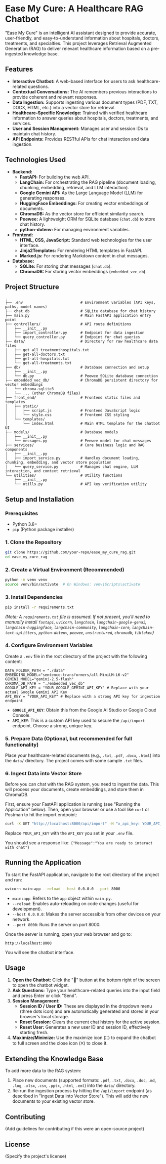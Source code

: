 # Ease My Cure: A Healthcare RAG Chatbot

"Ease My Cure" is an intelligent AI assistant designed to provide accurate, user-friendly, and easy-to-understand information about hospitals, doctors, treatments, and specialties. This project leverages Retrieval Augmented Generation (RAG) to deliver relevant healthcare information based on a pre-ingested knowledge base.

## Features

*   **Interactive Chatbot:** A web-based interface for users to ask healthcare-related questions.
*   **Contextual Conversations:** The AI remembers previous interactions to provide coherent and relevant responses.
*   **Data Ingestion:** Supports ingesting various document types (PDF, TXT, DOCX, HTML, etc.) into a vector store for retrieval.
*   **Healthcare-Specific Knowledge:** Trained with verified healthcare information to answer queries about hospitals, doctors, treatments, and services.
*   **User and Session Management:** Manages user and session IDs to maintain chat history.
*   **API Endpoints:** Provides RESTful APIs for chat interaction and data ingestion.

## Technologies Used

*   **Backend:**
    *   **FastAPI:** For building the web API.
    *   **LangChain:** For orchestrating the RAG pipeline (document loading, chunking, embedding, retrieval, and LLM interaction).
    *   **Google Gemini API:** As the Large Language Model (LLM) for generating responses.
    *   **HuggingFace Embeddings:** For creating vector embeddings of documents.
    *   **ChromaDB:** As the vector store for efficient similarity search.
    *   **Peewee:** A lightweight ORM for SQLite database (`chat.db`) to store chat history.
    *   **python-dotenv:** For managing environment variables.
*   **Frontend:**
    *   **HTML, CSS, JavaScript:** Standard web technologies for the user interface.
    *   **Jinja2Templates:** For rendering HTML templates in FastAPI.
    *   **Marked.js:** For rendering Markdown content in chat messages.
*   **Database:**
    *   **SQLite:** For storing chat messages (`chat.db`).
    *   **ChromaDB:** For storing vector embeddings (`embedded_vec_db`).

## Project Structure

```
.
├── .env                          # Environment variables (API keys, paths, model names)
├── chat.db                       # SQLite database for chat history
├── main.py                       # Main FastAPI application entry point
├── controllers/                  # API route definitions
│   ├── __init__.py
│   ├── import_controller.py      # Endpoint for data ingestion
│   └── query_controller.py       # Endpoint for chat queries
├── data/                         # Directory for raw healthcare data files
│   ├── get_all_treatmenthospitals.txt
│   ├── get-all-doctors.txt
│   ├── get-all-hospitals.txt
│   └── get-all-treatments.txt
├── db/                           # Database connection and setup
│   ├── __init__.py
│   └── db.py                     # Peewee SQLite database connection
├── embedded_vec_db/              # ChromaDB persistent directory for vector embeddings
│   └── chroma.sqlite3
│   └── ... (other ChromaDB files)
├── front_end/                    # Frontend static files and templates
│   ├── static/
│   │   ├── script.js             # Frontend JavaScript logic
│   │   └── style.css             # Frontend CSS styling
│   └── templates/
│       └── index.html            # Main HTML template for the chatbot UI
├── models/                       # Database models
│   ├── __init__.py
│   └── messages.py               # Peewee model for chat messages
├── services/                     # Core business logic and RAG components
│   ├── __init__.py
│   ├── import_service.py         # Handles document loading, chunking, embedding, and vector store population
│   └── query_service.py          # Manages chat engine, LLM interaction, and context retrieval
└── utilities/                    # Utility functions
    ├── __init__.py
    └── utills.py                 # API key verification utility
```

## Setup and Installation

### Prerequisites

*   Python 3.8+
*   `pip` (Python package installer)

### 1. Clone the Repository

```bash
git clone https://github.com/your-repo/ease_my_cure_rag.git
cd ease_my_cure_rag
```

### 2. Create a Virtual Environment (Recommended)

```bash
python -m venv venv
source venv/bin/activate  # On Windows: venv\Scripts\activate
```

### 3. Install Dependencies

```bash
pip install -r requirements.txt
```
*(Note: A `requirements.txt` file is assumed. If not present, you'll need to manually install `fastapi`, `uvicorn`, `langchain`, `langchain-google-genai`, `langchain-huggingface`, `langchain-community`, `langchain-core`, `langchain-text-splitters`, `python-dotenv`, `peewee`, `unstructured`, `chromadb`, `tiktoken`)*

### 4. Configure Environment Variables

Create a `.env` file in the root directory of the project with the following content:

```dotenv
DATA_FOLDER_PATH = "./data"
EMBEDDING_MODEL="sentence-transformers/all-MiniLM-L6-v2"
GEMINI_MODEL="gemini-2.5-flash"
CHROMA_DB_PATH = "./embedded_vec_db"
GOOGLE_API_KEY = "YOUR_GOOGLE_GEMINI_API_KEY" # Replace with your actual Google Gemini API Key
API_KEY = "YOUR_API_KEY" # Replace with a strong API key for ingestion endpoint
```

*   **`GOOGLE_API_KEY`**: Obtain this from the Google AI Studio or Google Cloud Console.
*   **`API_KEY`**: This is a custom API key used to secure the `/api/import` endpoint. Choose a strong, unique key.

### 5. Prepare Data (Optional, but recommended for full functionality)

Place your healthcare-related documents (e.g., `.txt`, `.pdf`, `.docx`, `.html`) into the `data/` directory. The project comes with some sample `.txt` files.

### 6. Ingest Data into Vector Store

Before you can chat with the RAG system, you need to ingest the data. This will process your documents, create embeddings, and store them in ChromaDB.

First, ensure your FastAPI application is running (see "Running the Application" below).
Then, open your browser or use a tool like `curl` or Postman to hit the import endpoint:

```bash
curl -X GET "http://localhost:8000/api/import" -H "x_api_key: YOUR_API_KEY"
```
Replace `YOUR_API_KEY` with the `API_KEY` you set in your `.env` file.

You should see a response like: `{"Message":"You are ready to interact with chat"}`

## Running the Application

To start the FastAPI application, navigate to the root directory of the project and run:

```bash
uvicorn main:app --reload --host 0.0.0.0 --port 8000
```

*   `main:app`: Refers to the `app` object within `main.py`.
*   `--reload`: Enables auto-reloading on code changes (useful for development).
*   `--host 0.0.0.0`: Makes the server accessible from other devices on your network.
*   `--port 8000`: Runs the server on port 8000.

Once the server is running, open your web browser and go to:

```
http://localhost:8000
```

You will see the chatbot interface.

## Usage

1.  **Open the Chatbot:** Click the "💬" button at the bottom right of the screen to open the chatbot widget.
2.  **Ask Questions:** Type your healthcare-related queries into the input field and press Enter or click "Send".
3.  **Session Management:**
    *   **Session ID / User ID:** These are displayed in the dropdown menu (three dots icon) and are automatically generated and stored in your browser's local storage.
    *   **Reset Session:** Clears the current chat history for the active session.
    *   **Reset User:** Generates a new user ID and session ID, effectively starting fresh.
4.  **Maximize/Minimize:** Use the maximize icon (&#x26F6;) to expand the chatbot to full screen and the close icon (&#x2715;) to close it.

## Extending the Knowledge Base

To add more data to the RAG system:

1.  Place new documents (supported formats: `.pdf`, `.txt`, `.docx`, `.doc`, `.md`, `.log`, `.xlsx`, `.csv`, `.pptx`, `.html`, `.eml`) into the `data/` directory.
2.  Re-run the ingestion process by hitting the `/api/import` endpoint (as described in "Ingest Data into Vector Store"). This will add the new documents to your existing vector store.

## Contributing

(Add guidelines for contributing if this were an open-source project)

## License

(Specify the project's license)
